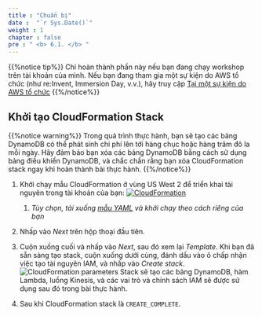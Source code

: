 ```yaml
---
title : "Chuẩn bị"
date :  "`r Sys.Date()`" 
weight : 1 
chapter : false
pre : " <b> 6.1. </b> "
---
```


{{%notice tip%}}
Chỉ hoàn thành phần này nếu bạn đang chạy workshop trên tài khoản của mình. Nếu bạn đang tham gia một sự kiện do AWS tổ chức (như re:Invent, Immersion Day, v.v.), hãy truy cập [Tại một sự kiện do AWS tổ chức](https://catalog.workshops.aws/dynamodb-labs/en-US/event-driven-architecture/setup/start-here/aws-ws-event)
{{%/notice%}}

## Khởi tạo CloudFormation Stack

{{%notice warning%}}
Trong quá trình thực hành, bạn sẽ tạo các bảng DynamoDB có thể phát sinh chi phí lên tới hàng chục hoặc hàng trăm đô la mỗi ngày. Hãy đảm bảo bạn xóa các bảng DynamoDB bằng cách sử dụng bảng điều khiển DynamoDB, và chắc chắn rằng bạn xóa CloudFormation stack ngay khi hoàn thành bài thực hành.
{{%/notice%}}

1. Khởi chạy mẫu CloudFormation ở vùng US West 2 để triển khai tài nguyên trong tài khoản của bạn: [![CloudFormation](https://static.us-east-1.prod.workshops.aws/public/c768eb2c-360b-491e-8422-bfd253e11581/static/images/cloudformation-launch-stack.png)](https://console.aws.amazon.com/cloudformation/home?region=us-west-2#/stacks/new?stackName=amazon-dynamodb-labs&templateURL=https://s3.amazonaws.com/amazon-dynamodb-labs.com/assets/event-driven-cfn.yaml)

    1. _Tùy chọn, tải xuống [mẫu YAML](https://s3.amazonaws.com/amazon-dynamodb-labs.com/assets/event-driven-cfn.yaml) và khởi chạy theo cách riêng của bạn_
2. Nhấp vào _Next_ trên hộp thoại đầu tiên.
    
3. Cuộn xuống cuối và nhấp vào _Next_, sau đó xem lại _Template_. Khi bạn đã sẵn sàng tạo stack, cuộn xuống dưới cùng, đánh dấu vào ô chấp nhận việc tạo tài nguyên IAM, và nhấp vào _Create stack_. ![CloudFormation parameters](/images/6/6.1/1.png) Stack sẽ tạo các bảng DynamoDB, hàm Lambda, luồng Kinesis, và các vai trò và chính sách IAM sẽ được sử dụng sau đó trong bài thực hành.
    
4. Sau khi CloudFormation stack là `CREATE_COMPLETE`.